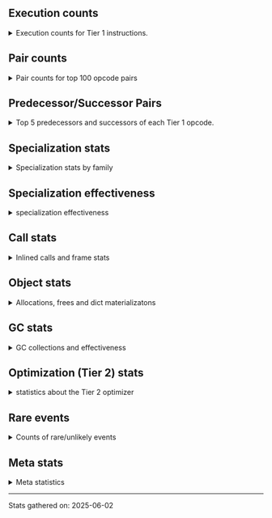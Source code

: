 ## Execution counts

<details>
<summary> Execution counts for Tier 1 instructions. </summary>


The "miss ratio" column shows the percentage of times the instruction
executed that it deoptimized. When this happens, the base unspecialized
instruction is not counted.

<table>
<thead>
<tr>
<th align="left">Name</th>
<th align="right">Base Count</th>
<th align="right">Head Count</th>
<th align="right">Change</th>
</tr>
</thead>
<tbody>
<tr>
<td align="left">JUMP_BACKWARD_NO_JIT</td>
<td align="right">23,258,072</td>
<td align="right">504</td>
<td align="right">-100.0%</td>
</tr>
<tr>
<td align="left">DICT_MERGE</td>
<td align="right">924,441</td>
<td align="right">113,194</td>
<td align="right">-87.8%</td>
</tr>
<tr>
<td align="left">CONTAINS_OP_DICT</td>
<td align="right">949,879</td>
<td align="right">125,417</td>
<td align="right">-86.8%</td>
</tr>
<tr>
<td align="left">CALL_METHOD_DESCRIPTOR_FAST</td>
<td align="right">1,014,048</td>
<td align="right">192,354</td>
<td align="right">-81.0%</td>
</tr>
<tr>
<td align="left">CALL_METHOD_DESCRIPTOR_O</td>
<td align="right">1,184,147</td>
<td align="right">381,304</td>
<td align="right">-67.8%</td>
</tr>
<tr>
<td align="left">BINARY_OP_MULTIPLY_FLOAT</td>
<td align="right">136,198</td>
<td align="right">59,156</td>
<td align="right">-56.6%</td>
</tr>
<tr>
<td align="left">BINARY_OP_SUBSCR_STR_INT</td>
<td align="right">136,198</td>
<td align="right">59,156</td>
<td align="right">-56.6%</td>
</tr>
<tr>
<td align="left">POP_JUMP_IF_NONE</td>
<td align="right">1,483,174</td>
<td align="right">650,072</td>
<td align="right">-56.2%</td>
</tr>
<tr>
<td align="left">UNPACK_SEQUENCE_TUPLE</td>
<td align="right">1,701,168</td>
<td align="right">890,361</td>
<td align="right">-47.7%</td>
</tr>
<tr>
<td align="left">BINARY_OP_ADD_INT</td>
<td align="right">1,704,896</td>
<td align="right">900,244</td>
<td align="right">-47.2%</td>
</tr>
<tr>
<td align="left">CALL_BUILTIN_O</td>
<td align="right">170,513</td>
<td align="right">93,471</td>
<td align="right">-45.2%</td>
</tr>
<tr>
<td align="left">BUILD_MAP</td>
<td align="right">1,919,830</td>
<td align="right">1,102,385</td>
<td align="right">-42.6%</td>
</tr>
<tr>
<td align="left">LIST_APPEND</td>
<td align="right">199,213</td>
<td align="right">117,622</td>
<td align="right">-41.0%</td>
</tr>
<tr>
<td align="left">LOAD_FAST</td>
<td align="right">12,302,287</td>
<td align="right">8,192,370</td>
<td align="right">-33.4%</td>
</tr>
<tr>
<td align="left">POP_JUMP_IF_NOT_NONE</td>
<td align="right">2,587,876</td>
<td align="right">1,734,512</td>
<td align="right">-33.0%</td>
</tr>
<tr>
<td align="left">LOAD_SMALL_INT</td>
<td align="right">2,831,954</td>
<td align="right">1,999,568</td>
<td align="right">-29.4%</td>
</tr>
<tr>
<td align="left">LOAD_ATTR_METHOD_NO_DICT</td>
<td align="right">5,690,525</td>
<td align="right">4,060,653</td>
<td align="right">-28.6%</td>
</tr>
<tr>
<td align="left">STORE_FAST_STORE_FAST</td>
<td align="right">5,960,233</td>
<td align="right">4,335,289</td>
<td align="right">-27.3%</td>
</tr>
<tr>
<td align="left">STORE_ATTR_INSTANCE_VALUE</td>
<td align="right">3,176,704</td>
<td align="right">2,341,062</td>
<td align="right">-26.3%</td>
</tr>
<tr>
<td align="left">LOAD_ATTR_INSTANCE_VALUE</td>
<td align="right">21,219,038</td>
<td align="right">16,298,279</td>
<td align="right">-23.2%</td>
</tr>
<tr>
<td align="left">NOP</td>
<td align="right">8,939,137</td>
<td align="right">7,254,593</td>
<td align="right">-18.8%</td>
</tr>
<tr>
<td align="left">PUSH_NULL</td>
<td align="right">11,316,681</td>
<td align="right">9,512,625</td>
<td align="right">-15.9%</td>
</tr>
<tr>
<td align="left">LOAD_FAST_BORROW</td>
<td align="right">50,984,957</td>
<td align="right">42,960,388</td>
<td align="right">-15.7%</td>
</tr>
<tr>
<td align="left">SWAP</td>
<td align="right">5,471,887</td>
<td align="right">4,634,656</td>
<td align="right">-15.3%</td>
</tr>
<tr>
<td align="left">CALL_NON_PY_GENERAL</td>
<td align="right">6,967,223</td>
<td align="right">6,014,080</td>
<td align="right">-13.7%</td>
</tr>
<tr>
<td align="left">BINARY_OP_SUBTRACT_FLOAT</td>
<td align="right">38,870</td>
<td align="right">33,897</td>
<td align="right">-12.8%</td>
</tr>
<tr>
<td align="left">POP_JUMP_IF_FALSE</td>
<td align="right">8,130,180</td>
<td align="right">7,210,398</td>
<td align="right">-11.3%</td>
</tr>
<tr>
<td align="left">STORE_FAST</td>
<td align="right">24,665,292</td>
<td align="right">22,099,524</td>
<td align="right">-10.4%</td>
</tr>
<tr>
<td align="left">LIST_EXTEND</td>
<td align="right">36,915</td>
<td align="right">33,585</td>
<td align="right">-9.0%</td>
</tr>
<tr>
<td align="left">BINARY_OP_EXTEND</td>
<td align="right">749,098</td>
<td align="right">681,569</td>
<td align="right">-9.0%</td>
</tr>
<tr>
<td align="left">COPY</td>
<td align="right">9,288,508</td>
<td align="right">8,452,591</td>
<td align="right">-9.0%</td>
</tr>
<tr>
<td align="left">TO_BOOL_INT</td>
<td align="right">573,206</td>
<td align="right">523,258</td>
<td align="right">-8.7%</td>
</tr>
<tr>
<td align="left">LOAD_SUPER_ATTR_METHOD</td>
<td align="right">218,424</td>
<td align="right">200,006</td>
<td align="right">-8.4%</td>
</tr>
<tr>
<td align="left">TO_BOOL_LIST</td>
<td align="right">118,558</td>
<td align="right">109,056</td>
<td align="right">-8.0%</td>
</tr>
<tr>
<td align="left">CALL_ISINSTANCE</td>
<td align="right">154,685</td>
<td align="right">142,465</td>
<td align="right">-7.9%</td>
</tr>
<tr>
<td align="left">JUMP_BACKWARD</td>
<td align="right">114</td>
<td align="right">105</td>
<td align="right">-7.9%</td>
</tr>
<tr>
<td align="left">UNARY_INVERT</td>
<td align="right">196,717</td>
<td align="right">182,047</td>
<td align="right">-7.5%</td>
</tr>
<tr>
<td align="left">COPY_FREE_VARS</td>
<td align="right">267,471</td>
<td align="right">249,053</td>
<td align="right">-6.9%</td>
</tr>
<tr>
<td align="left">BINARY_OP_SUBSCR_LIST_INT</td>
<td align="right">53,548</td>
<td align="right">50,218</td>
<td align="right">-6.2%</td>
</tr>
<tr>
<td align="left">LOAD_CONST</td>
<td align="right">14,918,311</td>
<td align="right">14,019,973</td>
<td align="right">-6.0%</td>
</tr>
<tr>
<td align="left">BUILD_LIST</td>
<td align="right">258,566</td>
<td align="right">243,280</td>
<td align="right">-5.9%</td>
</tr>
<tr>
<td align="left">LOAD_ATTR_NONDESCRIPTOR_WITH_VALUES</td>
<td align="right">247,771</td>
<td align="right">233,792</td>
<td align="right">-5.6%</td>
</tr>
<tr>
<td align="left">LOAD_DEREF</td>
<td align="right">342,728</td>
<td align="right">324,310</td>
<td align="right">-5.4%</td>
</tr>
<tr>
<td align="left">JUMP_FORWARD</td>
<td align="right">323,655</td>
<td align="right">306,952</td>
<td align="right">-5.2%</td>
</tr>
<tr>
<td align="left">FOR_ITER</td>
<td align="right">1,864,359</td>
<td align="right">1,776,269</td>
<td align="right">-4.7%</td>
</tr>
<tr>
<td align="left">POP_TOP</td>
<td align="right">20,958,054</td>
<td align="right">20,074,625</td>
<td align="right">-4.2%</td>
</tr>
<tr>
<td align="left">JUMP_BACKWARD_NO_INTERRUPT</td>
<td align="right">10,913</td>
<td align="right">11,373</td>
<td align="right">4.2%</td>
</tr>
<tr>
<td align="left">FOR_ITER_RANGE</td>
<td align="right">131,227</td>
<td align="right">126,233</td>
<td align="right">-3.8%</td>
</tr>
<tr>
<td align="left">COMPARE_OP</td>
<td align="right">121,847</td>
<td align="right">117,236</td>
<td align="right">-3.8%</td>
</tr>
<tr>
<td align="left">LOAD_ATTR_PROPERTY</td>
<td align="right">176,124</td>
<td align="right">169,478</td>
<td align="right">-3.8%</td>
</tr>
<tr>
<td align="left">LOAD_FAST_AND_CLEAR</td>
<td align="right">120,748</td>
<td align="right">116,633</td>
<td align="right">-3.4%</td>
</tr>
<tr>
<td align="left">IMPORT_FROM</td>
<td align="right">97,079</td>
<td align="right">93,775</td>
<td align="right">-3.4%</td>
</tr>
<tr>
<td align="left">IMPORT_NAME</td>
<td align="right">97,399</td>
<td align="right">94,095</td>
<td align="right">-3.4%</td>
</tr>
<tr>
<td align="left">BINARY_OP_ADD_FLOAT</td>
<td align="right">42,588</td>
<td align="right">41,613</td>
<td align="right">-2.3%</td>
</tr>
<tr>
<td align="left">TO_BOOL_ALWAYS_TRUE</td>
<td align="right">355</td>
<td align="right">363</td>
<td align="right">2.3%</td>
</tr>
<tr>
<td align="left">CALL_KW_PY</td>
<td align="right">77,829</td>
<td align="right">76,164</td>
<td align="right">-2.1%</td>
</tr>
<tr>
<td align="left">CALL_LIST_APPEND</td>
<td align="right">59,931</td>
<td align="right">58,706</td>
<td align="right">-2.0%</td>
</tr>
<tr>
<td align="left">LOAD_ATTR_METHOD_WITH_VALUES</td>
<td align="right">3,008,898</td>
<td align="right">2,947,683</td>
<td align="right">-2.0%</td>
</tr>
<tr>
<td align="left">LOAD_ATTR</td>
<td align="right">3,435,718</td>
<td align="right">3,367,155</td>
<td align="right">-2.0%</td>
</tr>
<tr>
<td align="left">UNARY_NOT</td>
<td align="right">67,566</td>
<td align="right">66,334</td>
<td align="right">-1.8%</td>
</tr>
<tr>
<td align="left">CALL_PY_EXACT_ARGS</td>
<td align="right">5,470,585</td>
<td align="right">5,379,042</td>
<td align="right">-1.7%</td>
</tr>
<tr>
<td align="left">LOAD_GLOBAL_MODULE</td>
<td align="right">7,476,997</td>
<td align="right">7,352,179</td>
<td align="right">-1.7%</td>
</tr>
<tr>
<td align="left">CHECK_EXC_MATCH</td>
<td align="right">27,630</td>
<td align="right">28,090</td>
<td align="right">1.7%</td>
</tr>
<tr>
<td align="left">CALL_BOUND_METHOD_GENERAL</td>
<td align="right">82,780</td>
<td align="right">81,554</td>
<td align="right">-1.5%</td>
</tr>
<tr>
<td align="left">RESUME</td>
<td align="right">485</td>
<td align="right">478</td>
<td align="right">-1.4%</td>
</tr>
<tr>
<td align="left">POP_ITER</td>
<td align="right">1,181,962</td>
<td align="right">1,165,011</td>
<td align="right">-1.4%</td>
</tr>
<tr>
<td align="left">GET_ITER</td>
<td align="right">1,198,974</td>
<td align="right">1,182,023</td>
<td align="right">-1.4%</td>
</tr>
<tr>
<td align="left">LOAD_FAST_BORROW_LOAD_FAST_BORROW</td>
<td align="right">6,333,351</td>
<td align="right">6,248,077</td>
<td align="right">-1.3%</td>
</tr>
<tr>
<td align="left">LOAD_GLOBAL_BUILTIN</td>
<td align="right">4,137,294</td>
<td align="right">4,082,545</td>
<td align="right">-1.3%</td>
</tr>
<tr>
<td align="left">POP_EXCEPT</td>
<td align="right">36,013</td>
<td align="right">36,473</td>
<td align="right">1.3%</td>
</tr>
<tr>
<td align="left">PUSH_EXC_INFO</td>
<td align="right">36,013</td>
<td align="right">36,473</td>
<td align="right">1.3%</td>
</tr>
<tr>
<td align="left">TO_BOOL_BOOL</td>
<td align="right">2,551,504</td>
<td align="right">2,521,082</td>
<td align="right">-1.2%</td>
</tr>
<tr>
<td align="left">LOAD_ATTR_METHOD_LAZY_DICT</td>
<td align="right">155,836</td>
<td align="right">157,596</td>
<td align="right">1.1%</td>
</tr>
<tr>
<td align="left">LOAD_ATTR_MODULE</td>
<td align="right">2,098,798</td>
<td align="right">2,075,132</td>
<td align="right">-1.1%</td>
</tr>
<tr>
<td align="left">STORE_SUBSCR_DICT</td>
<td align="right">1,074,231</td>
<td align="right">1,063,390</td>
<td align="right">-1.0%</td>
</tr>
<tr>
<td align="left">CALL_BUILTIN_CLASS</td>
<td align="right">1,033,101</td>
<td align="right">1,023,986</td>
<td align="right">-0.9%</td>
</tr>
<tr>
<td align="left">CALL_PY_GENERAL</td>
<td align="right">2,581,397</td>
<td align="right">2,559,088</td>
<td align="right">-0.9%</td>
</tr>
<tr>
<td align="left">POP_JUMP_IF_TRUE</td>
<td align="right">1,933,545</td>
<td align="right">1,917,265</td>
<td align="right">-0.8%</td>
</tr>
<tr>
<td align="left">STORE_FAST_LOAD_FAST</td>
<td align="right">9,375,337</td>
<td align="right">9,298,295</td>
<td align="right">-0.8%</td>
</tr>
<tr>
<td align="left">RETURN_VALUE</td>
<td align="right">19,664,913</td>
<td align="right">19,517,393</td>
<td align="right">-0.8%</td>
</tr>
<tr>
<td align="left">BINARY_OP_SUBTRACT_INT</td>
<td align="right">181,150</td>
<td align="right">182,490</td>
<td align="right">0.7%</td>
</tr>
<tr>
<td align="left">COMPARE_OP_INT</td>
<td align="right">2,467,361</td>
<td align="right">2,451,563</td>
<td align="right">-0.6%</td>
</tr>
<tr>
<td align="left">CALL_KW</td>
<td align="right">182</td>
<td align="right">181</td>
<td align="right">-0.5%</td>
</tr>
<tr>
<td align="left">RESUME_CHECK</td>
<td align="right">29,623,174</td>
<td align="right">29,472,881</td>
<td align="right">-0.5%</td>
</tr>
<tr>
<td align="left">LOAD_FAST_CHECK</td>
<td align="right">901,237</td>
<td align="right">896,703</td>
<td align="right">-0.5%</td>
</tr>
<tr>
<td align="left">CALL_BUILTIN_FAST</td>
<td align="right">652,112</td>
<td align="right">648,891</td>
<td align="right">-0.5%</td>
</tr>
<tr>
<td align="left">CALL</td>
<td align="right">4,541</td>
<td align="right">4,524</td>
<td align="right">-0.4%</td>
</tr>
<tr>
<td align="left">FOR_ITER_LIST</td>
<td align="right">9,704,391</td>
<td align="right">9,669,677</td>
<td align="right">-0.4%</td>
</tr>
<tr>
<td align="left">CALL_METHOD_DESCRIPTOR_NOARGS</td>
<td align="right">1,241,344</td>
<td align="right">1,237,838</td>
<td align="right">-0.3%</td>
</tr>
<tr>
<td align="left">LOAD_SPECIAL</td>
<td align="right">4,152,508</td>
<td align="right">4,140,998</td>
<td align="right">-0.3%</td>
</tr>
<tr>
<td align="left">BUILD_TUPLE</td>
<td align="right">4,522,251</td>
<td align="right">4,509,842</td>
<td align="right">-0.3%</td>
</tr>
<tr>
<td align="left">CALL_LEN</td>
<td align="right">298,370</td>
<td align="right">297,584</td>
<td align="right">-0.3%</td>
</tr>
<tr>
<td align="left">INTERPRETER_EXIT</td>
<td align="right">10,984,981</td>
<td align="right">10,958,092</td>
<td align="right">-0.2%</td>
</tr>
<tr>
<td align="left">TO_BOOL</td>
<td align="right">1,046,835</td>
<td align="right">1,045,380</td>
<td align="right">-0.1%</td>
</tr>
<tr>
<td align="left">LOAD_FAST_LOAD_FAST</td>
<td align="right">2,653,471</td>
<td align="right">2,649,796</td>
<td align="right">-0.1%</td>
</tr>
<tr>
<td align="left">UNPACK_SEQUENCE_TWO_TUPLE</td>
<td align="right">1,788,128</td>
<td align="right">1,785,678</td>
<td align="right">-0.1%</td>
</tr>
<tr>
<td align="left">COMPARE_OP_STR</td>
<td align="right">1,822,159</td>
<td align="right">1,820,494</td>
<td align="right">-0.1%</td>
</tr>
<tr>
<td align="left">CALL_BUILTIN_FAST_WITH_KEYWORDS</td>
<td align="right">1,832,737</td>
<td align="right">1,834,058</td>
<td align="right">0.1%</td>
</tr>
<tr>
<td align="left">BINARY_OP</td>
<td align="right">1,017,647</td>
<td align="right">1,018,119</td>
<td align="right">0.0%</td>
</tr>
<tr>
<td align="left">LOAD_GLOBAL</td>
<td align="right">3,201</td>
<td align="right">3,202</td>
<td align="right">0.0%</td>
</tr>
<tr>
<td align="left">STORE_SUBSCR</td>
<td align="right">42,281</td>
<td align="right">42,273</td>
<td align="right">-0.0%</td>
</tr>
<tr>
<td align="left">CALL_FUNCTION_EX</td>
<td align="right">3,614,846</td>
<td align="right">3,615,285</td>
<td align="right">0.0%</td>
</tr>
<tr>
<td align="left">IS_OP</td>
<td align="right">67,330</td>
<td align="right">67,337</td>
<td align="right">0.0%</td>
</tr>
<tr>
<td align="left">DELETE_ATTR</td>
<td align="right">125,736</td>
<td align="right">125,748</td>
<td align="right">0.0%</td>
</tr>
<tr>
<td align="left">DELETE_SUBSCR</td>
<td align="right">134,142</td>
<td align="right">134,150</td>
<td align="right">0.0%</td>
</tr>
<tr>
<td align="left">STORE_ATTR</td>
<td align="right">152,413</td>
<td align="right">152,405</td>
<td align="right">-0.0%</td>
</tr>
<tr>
<td align="left">TO_BOOL_NONE</td>
<td align="right">378,213</td>
<td align="right">378,228</td>
<td align="right">0.0%</td>
</tr>
<tr>
<td align="left">YIELD_VALUE</td>
<td align="right">10,060,280</td>
<td align="right">10,060,280</td>
<td align="right">0.0%</td>
</tr>
<tr>
<td align="left">FOR_ITER_GEN</td>
<td align="right">9,238,062</td>
<td align="right">9,238,062</td>
<td align="right">0.0%</td>
</tr>
<tr>
<td align="left">CALL_TUPLE_1</td>
<td align="right">846,831</td>
<td align="right">846,831</td>
<td align="right">0.0%</td>
</tr>
<tr>
<td align="left">MAKE_CELL</td>
<td align="right">209,141</td>
<td align="right">209,141</td>
<td align="right">0.0%</td>
</tr>
<tr>
<td align="left">STORE_DEREF</td>
<td align="right">209,111</td>
<td align="right">209,111</td>
<td align="right">0.0%</td>
</tr>
<tr>
<td align="left">BINARY_OP_SUBSCR_DICT</td>
<td align="right">167,920</td>
<td align="right">167,920</td>
<td align="right">0.0%</td>
</tr>
<tr>
<td align="left">CALL_KW_NON_PY</td>
<td align="right">152,236</td>
<td align="right">152,236</td>
<td align="right">0.0%</td>
</tr>
<tr>
<td align="left">CALL_METHOD_DESCRIPTOR_FAST_WITH_KEYWORDS</td>
<td align="right">143,145</td>
<td align="right">143,145</td>
<td align="right">0.0%</td>
</tr>
<tr>
<td align="left">CALL_ALLOC_AND_ENTER_INIT</td>
<td align="right">109,943</td>
<td align="right">109,943</td>
<td align="right">0.0%</td>
</tr>
<tr>
<td align="left">EXIT_INIT_CHECK</td>
<td align="right">109,939</td>
<td align="right">109,939</td>
<td align="right">0.0%</td>
</tr>
<tr>
<td align="left">BINARY_OP_SUBSCR_TUPLE_INT</td>
<td align="right">85,611</td>
<td align="right">85,611</td>
<td align="right">0.0%</td>
</tr>
<tr>
<td align="left">MAKE_FUNCTION</td>
<td align="right">84,507</td>
<td align="right">84,507</td>
<td align="right">0.0%</td>
</tr>
<tr>
<td align="left">LOAD_ATTR_CLASS</td>
<td align="right">75,892</td>
<td align="right">75,892</td>
<td align="right">0.0%</td>
</tr>
<tr>
<td align="left">FORMAT_SIMPLE</td>
<td align="right">75,849</td>
<td align="right">75,849</td>
<td align="right">0.0%</td>
</tr>
<tr>
<td align="left">LOAD_ATTR_SLOT</td>
<td align="right">60,372</td>
<td align="right">60,372</td>
<td align="right">0.0%</td>
</tr>
<tr>
<td align="left">BUILD_STRING</td>
<td align="right">58,817</td>
<td align="right">58,817</td>
<td align="right">0.0%</td>
</tr>
<tr>
<td align="left">SET_FUNCTION_ATTRIBUTE</td>
<td align="right">58,678</td>
<td align="right">58,678</td>
<td align="right">0.0%</td>
</tr>
<tr>
<td align="left">CALL_BOUND_METHOD_EXACT_ARGS</td>
<td align="right">55,863</td>
<td align="right">55,863</td>
<td align="right">0.0%</td>
</tr>
<tr>
<td align="left">TO_BOOL_STR</td>
<td align="right">42,708</td>
<td align="right">42,708</td>
<td align="right">0.0%</td>
</tr>
<tr>
<td align="left">BINARY_OP_INPLACE_ADD_UNICODE</td>
<td align="right">41,788</td>
<td align="right">41,788</td>
<td align="right">0.0%</td>
</tr>
<tr>
<td align="left">LOAD_SUPER_ATTR_ATTR</td>
<td align="right">40,440</td>
<td align="right">40,440</td>
<td align="right">0.0%</td>
</tr>
<tr>
<td align="left">FOR_ITER_TUPLE</td>
<td align="right">34,449</td>
<td align="right">34,449</td>
<td align="right">0.0%</td>
</tr>
<tr>
<td align="left">CONVERT_VALUE</td>
<td align="right">34,044</td>
<td align="right">34,044</td>
<td align="right">0.0%</td>
</tr>
<tr>
<td align="left">BINARY_SLICE</td>
<td align="right">26,619</td>
<td align="right">26,619</td>
<td align="right">0.0%</td>
</tr>
<tr>
<td align="left">RETURN_GENERATOR</td>
<td align="right">25,317</td>
<td align="right">25,317</td>
<td align="right">0.0%</td>
</tr>
<tr>
<td align="left">RERAISE</td>
<td align="right">25,152</td>
<td align="right">25,152</td>
<td align="right">0.0%</td>
</tr>
<tr>
<td align="left">STORE_ATTR_SLOT</td>
<td align="right">18,700</td>
<td align="right">18,700</td>
<td align="right">0.0%</td>
</tr>
<tr>
<td align="left">CALL_STR_1</td>
<td align="right">16,808</td>
<td align="right">16,808</td>
<td align="right">0.0%</td>
</tr>
<tr>
<td align="left">END_FOR</td>
<td align="right">16,766</td>
<td align="right">16,766</td>
<td align="right">0.0%</td>
</tr>
<tr>
<td align="left">RAISE_VARARGS</td>
<td align="right">8,387</td>
<td align="right">8,387</td>
<td align="right">0.0%</td>
</tr>
<tr>
<td align="left">WITH_EXCEPT_START</td>
<td align="right">8,383</td>
<td align="right">8,383</td>
<td align="right">0.0%</td>
</tr>
<tr>
<td align="left">STORE_NAME</td>
<td align="right">784</td>
<td align="right">784</td>
<td align="right">0.0%</td>
</tr>
<tr>
<td align="left">BINARY_OP_ADD_UNICODE</td>
<td align="right">491</td>
<td align="right">491</td>
<td align="right">0.0%</td>
</tr>
<tr>
<td align="left">CONTAINS_OP_SET</td>
<td align="right">391</td>
<td align="right">391</td>
<td align="right">0.0%</td>
</tr>
<tr>
<td align="left">CONTAINS_OP</td>
<td align="right">315</td>
<td align="right">315</td>
<td align="right">0.0%</td>
</tr>
<tr>
<td align="left">LOAD_NAME</td>
<td align="right">207</td>
<td align="right">207</td>
<td align="right">0.0%</td>
</tr>
<tr>
<td align="left">CALL_TYPE_1</td>
<td align="right">153</td>
<td align="right">153</td>
<td align="right">0.0%</td>
</tr>
<tr>
<td align="left">UNPACK_SEQUENCE</td>
<td align="right">149</td>
<td align="right">149</td>
<td align="right">0.0%</td>
</tr>
<tr>
<td align="left">EXTENDED_ARG</td>
<td align="right">129</td>
<td align="right">129</td>
<td align="right">0.0%</td>
</tr>
<tr>
<td align="left">DELETE_FAST</td>
<td align="right">128</td>
<td align="right">128</td>
<td align="right">0.0%</td>
</tr>
<tr>
<td align="left">LOAD_SUPER_ATTR</td>
<td align="right">68</td>
<td align="right">68</td>
<td align="right">0.0%</td>
</tr>
<tr>
<td align="left">LOAD_BUILD_CLASS</td>
<td align="right">42</td>
<td align="right">42</td>
<td align="right">0.0%</td>
</tr>
<tr>
<td align="left">LOAD_LOCALS</td>
<td align="right">38</td>
<td align="right">38</td>
<td align="right">0.0%</td>
</tr>
<tr>
<td align="left">COMPARE_OP_FLOAT</td>
<td align="right">27</td>
<td align="right">27</td>
<td align="right">0.0%</td>
</tr>
<tr>
<td align="left">CALL_INTRINSIC_1</td>
<td align="right">15</td>
<td align="right">15</td>
<td align="right">0.0%</td>
</tr>
<tr>
<td align="left">LOAD_ATTR_CLASS_WITH_METACLASS_CHECK</td>
<td align="right">12</td>
<td align="right">12</td>
<td align="right">0.0%</td>
</tr>
<tr>
<td align="left">STORE_GLOBAL</td>
<td align="right">4</td>
<td align="right">4</td>
<td align="right">0.0%</td>
</tr>
<tr>
<td align="left">BINARY_OP_SUBSCR_GETITEM</td>
<td align="right">3</td>
<td align="right">3</td>
<td align="right">0.0%</td>
</tr>
<tr>
<td align="left">BUILD_SET</td>
<td align="right">1</td>
<td align="right">1</td>
<td align="right">0.0%</td>
</tr>
<tr>
<td align="left">MAP_ADD</td>
<td align="right">1</td>
<td align="right">1</td>
<td align="right">0.0%</td>
</tr>
<tr>
<td align="left">BINARY_OP_SUBSCR_LIST_SLICE</td>
<td align="right">1</td>
<td align="right">1</td>
<td align="right">0.0%</td>
</tr>
<tr>
<td align="left">JUMP_BACKWARD_JIT</td>
<td align="right"></td>
<td align="right">21,506,832</td>
<td align="right"></td>
</tr>
<tr>
<td align="left">ENTER_EXECUTOR</td>
<td align="right"></td>
<td align="right">849,200</td>
<td align="right"></td>
</tr>
<tr>
<td align="left">NOT_TAKEN</td>
<td align="right"></td>
<td align="right">16,559</td>
<td align="right"></td>
</tr>
</tbody>
</table>


</details>

## Pair counts

<details>
<summary> Pair counts for top 100 opcode pairs </summary>


Pairs of specialized operations that deoptimize and are then followed by
the corresponding unspecialized instruction are not counted as pairs.

Not included in comparative output.


</details>

## Predecessor/Successor Pairs

<details>
<summary> Top 5 predecessors and successors of each Tier 1 opcode. </summary>


This does not include the unspecialized instructions that occur after a
specialized instruction deoptimizes.

Not included in comparative output.


</details>

## Specialization stats

<details>
<summary> Specialization stats by family </summary>

### BINARY_OP

<details>
<summary> specialization stats for BINARY_OP family </summary>

<table>
<thead>
<tr>
<th align="left">Kind</th>
<th align="right">Base Count</th>
<th align="right">Base Ratio</th>
<th align="right">Head Count</th>
<th align="right">Head Ratio</th>
<th align="right">Change</th>
</tr>
</thead>
<tbody>
<tr>
<td align="left">
hit
<details>
<summary>ⓘ</summary>

Specialized instructions that complete.
</details>
</td>
<td align="right">3,378,178</td>
<td align="right">76.6%</td>
<td align="right">2,342,789</td>
<td align="right">69.5%</td>
<td align="right">-30.6%</td>
</tr>
<tr>
<td align="left">
miss
<details>
<summary>ⓘ</summary>

Specialized instructions that deopt.
</details>
</td>
<td align="right">13,730</td>
<td align="right">0.3%</td>
<td align="right">11,586</td>
<td align="right">0.3%</td>
<td align="right">-15.6%</td>
</tr>
<tr>
<td align="left">
deferred
<details>
<summary>ⓘ</summary>

Lists the number of "deferred" (i.e. not specialized) instructions executed.
</details>
</td>
<td align="right">1,016,491</td>
<td align="right">23.1%</td>
<td align="right">1,016,959</td>
<td align="right">30.2%</td>
<td align="right">0.0%</td>
</tr>
</tbody>
</table>

<table>
<thead>
<tr>
<th align="left">Success</th>
<th align="right">Base Count</th>
<th align="right">Base Ratio</th>
<th align="right">Head Count</th>
<th align="right">Head Ratio</th>
<th align="right">Change</th>
</tr>
</thead>
<tbody>
<tr>
<td align="left">Success</td>
<td align="right">525</td>
<td align="right">37.1%</td>
<td align="right">483</td>
<td align="right">35.0%</td>
<td align="right">-8.0%</td>
</tr>
<tr>
<td align="left">Failure</td>
<td align="right">889</td>
<td align="right">62.9%</td>
<td align="right">898</td>
<td align="right">65.0%</td>
<td align="right">1.0%</td>
</tr>
</tbody>
</table>

<table>
<thead>
<tr>
<th align="left">Failure kind</th>
<th align="right">Base Count</th>
<th align="right">Base Ratio</th>
<th align="right">Head Count</th>
<th align="right">Head Ratio</th>
<th align="right">Change</th>
</tr>
</thead>
<tbody>
<tr>
<td align="left">subscr deque</td>
<td align="right">78</td>
<td align="right">8.8%</td>
<td align="right">82</td>
<td align="right">9.1%</td>
<td align="right">5.1%</td>
</tr>
<tr>
<td align="left">remainder</td>
<td align="right">295</td>
<td align="right">33.2%</td>
<td align="right">300</td>
<td align="right">33.4%</td>
<td align="right">1.7%</td>
</tr>
<tr>
<td align="left">subscr</td>
<td align="right">252</td>
<td align="right">28.3%</td>
<td align="right">252</td>
<td align="right">28.1%</td>
<td align="right">0.0%</td>
</tr>
<tr>
<td align="left">add different types</td>
<td align="right">189</td>
<td align="right">21.3%</td>
<td align="right">189</td>
<td align="right">21.0%</td>
<td align="right">0.0%</td>
</tr>
<tr>
<td align="left">add other</td>
<td align="right">66</td>
<td align="right">7.4%</td>
<td align="right">66</td>
<td align="right">7.3%</td>
<td align="right">0.0%</td>
</tr>
<tr>
<td align="left">and int</td>
<td align="right">4</td>
<td align="right">0.4%</td>
<td align="right">4</td>
<td align="right">0.4%</td>
<td align="right">0.0%</td>
</tr>
<tr>
<td align="left">subscr bytes</td>
<td align="right">4</td>
<td align="right">0.4%</td>
<td align="right">4</td>
<td align="right">0.4%</td>
<td align="right">0.0%</td>
</tr>
<tr>
<td align="left">subscr other slice</td>
<td align="right">1</td>
<td align="right">0.1%</td>
<td align="right">1</td>
<td align="right">0.1%</td>
<td align="right">0.0%</td>
</tr>
</tbody>
</table>


</details>

### BINARY_SLICE

<details>
<summary> specialization stats for BINARY_SLICE family </summary>

<table>
<thead>
<tr>
<th align="left">Kind</th>
<th align="right">Base Count</th>
<th align="right">Base Ratio</th>
<th align="right">Head Count</th>
<th align="right">Head Ratio</th>
<th align="right">Change</th>
</tr>
</thead>
<tbody>
<tr>
<td align="left">
deferred
<details>
<summary>ⓘ</summary>

Lists the number of "deferred" (i.e. not specialized) instructions executed.
</details>
</td>
<td align="right">26,619</td>
<td align="right">100.0%</td>
<td align="right">26,619</td>
<td align="right">100.0%</td>
<td align="right">0.0%</td>
</tr>
</tbody>
</table>


</details>

### CALL

<details>
<summary> specialization stats for CALL family </summary>

<table>
<thead>
<tr>
<th align="left">Kind</th>
<th align="right">Base Count</th>
<th align="right">Base Ratio</th>
<th align="right">Head Count</th>
<th align="right">Head Ratio</th>
<th align="right">Change</th>
</tr>
</thead>
<tbody>
<tr>
<td align="left">
hit
<details>
<summary>ⓘ</summary>

Specialized instructions that complete.
</details>
</td>
<td align="right">14,339,356</td>
<td align="right">100.0%</td>
<td align="right">12,517,482</td>
<td align="right">100.0%</td>
<td align="right">-12.7%</td>
</tr>
<tr>
<td align="left">
deferred
<details>
<summary>ⓘ</summary>

Lists the number of "deferred" (i.e. not specialized) instructions executed.
</details>
</td>
<td align="right">2,029</td>
<td align="right">0.0%</td>
<td align="right">2,001</td>
<td align="right">0.0%</td>
<td align="right">-1.4%</td>
</tr>
<tr>
<td align="left">
miss
<details>
<summary>ⓘ</summary>

Specialized instructions that deopt.
</details>
</td>
<td align="right">823</td>
<td align="right">0.0%</td>
<td align="right">823</td>
<td align="right">0.0%</td>
<td align="right">0.0%</td>
</tr>
</tbody>
</table>

<table>
<thead>
<tr>
<th align="left">Success</th>
<th align="right">Base Count</th>
<th align="right">Base Ratio</th>
<th align="right">Head Count</th>
<th align="right">Head Ratio</th>
<th align="right">Change</th>
</tr>
</thead>
<tbody>
<tr>
<td align="left">Success</td>
<td align="right">3,335</td>
<td align="right">100.0%</td>
<td align="right">3,346</td>
<td align="right">100.0%</td>
<td align="right">0.3%</td>
</tr>
<tr>
<td align="left">Failure</td>
<td align="right">0</td>
<td align="right">0.0%</td>
<td align="right">0</td>
<td align="right">0.0%</td>
<td align="right"></td>
</tr>
</tbody>
</table>


</details>

### CALL_KW

<details>
<summary> specialization stats for CALL_KW family </summary>

<table>
<thead>
<tr>
<th align="left">Kind</th>
<th align="right">Base Count</th>
<th align="right">Base Ratio</th>
<th align="right">Head Count</th>
<th align="right">Head Ratio</th>
<th align="right">Change</th>
</tr>
</thead>
<tbody>
<tr>
<td align="left">
deferred
<details>
<summary>ⓘ</summary>

Lists the number of "deferred" (i.e. not specialized) instructions executed.
</details>
</td>
<td align="right">42</td>
<td align="right">23.1%</td>
<td align="right">42</td>
<td align="right">23.2%</td>
<td align="right">0.0%</td>
</tr>
</tbody>
</table>

<table>
<thead>
<tr>
<th align="left">Success</th>
<th align="right">Base Count</th>
<th align="right">Base Ratio</th>
<th align="right">Head Count</th>
<th align="right">Head Ratio</th>
<th align="right">Change</th>
</tr>
</thead>
<tbody>
<tr>
<td align="left">Success</td>
<td align="right">140</td>
<td align="right">100.0%</td>
<td align="right">139</td>
<td align="right">100.0%</td>
<td align="right">-0.7%</td>
</tr>
<tr>
<td align="left">Failure</td>
<td align="right">0</td>
<td align="right">0.0%</td>
<td align="right">0</td>
<td align="right">0.0%</td>
<td align="right"></td>
</tr>
</tbody>
</table>


</details>

### COMPARE_OP

<details>
<summary> specialization stats for COMPARE_OP family </summary>

<table>
<thead>
<tr>
<th align="left">Kind</th>
<th align="right">Base Count</th>
<th align="right">Base Ratio</th>
<th align="right">Head Count</th>
<th align="right">Head Ratio</th>
<th align="right">Change</th>
</tr>
</thead>
<tbody>
<tr>
<td align="left">
miss
<details>
<summary>ⓘ</summary>

Specialized instructions that deopt.
</details>
</td>
<td align="right">18,636</td>
<td align="right">0.4%</td>
<td align="right">16,975</td>
<td align="right">0.4%</td>
<td align="right">-8.9%</td>
</tr>
<tr>
<td align="left">
deferred
<details>
<summary>ⓘ</summary>

Lists the number of "deferred" (i.e. not specialized) instructions executed.
</details>
</td>
<td align="right">120,853</td>
<td align="right">2.7%</td>
<td align="right">116,287</td>
<td align="right">2.6%</td>
<td align="right">-3.8%</td>
</tr>
<tr>
<td align="left">
hit
<details>
<summary>ⓘ</summary>

Specialized instructions that complete.
</details>
</td>
<td align="right">4,270,911</td>
<td align="right">96.8%</td>
<td align="right">4,255,109</td>
<td align="right">96.9%</td>
<td align="right">-0.4%</td>
</tr>
</tbody>
</table>

<table>
<thead>
<tr>
<th align="left">Success</th>
<th align="right">Base Count</th>
<th align="right">Base Ratio</th>
<th align="right">Head Count</th>
<th align="right">Head Ratio</th>
<th align="right">Change</th>
</tr>
</thead>
<tbody>
<tr>
<td align="left">Failure</td>
<td align="right">727</td>
<td align="right">54.3%</td>
<td align="right">678</td>
<td align="right">53.7%</td>
<td align="right">-6.7%</td>
</tr>
<tr>
<td align="left">Success</td>
<td align="right">613</td>
<td align="right">45.7%</td>
<td align="right">585</td>
<td align="right">46.3%</td>
<td align="right">-4.6%</td>
</tr>
</tbody>
</table>

<table>
<thead>
<tr>
<th align="left">Failure kind</th>
<th align="right">Base Count</th>
<th align="right">Base Ratio</th>
<th align="right">Head Count</th>
<th align="right">Head Ratio</th>
<th align="right">Change</th>
</tr>
</thead>
<tbody>
<tr>
<td align="left">float long</td>
<td align="right">347</td>
<td align="right">47.7%</td>
<td align="right">293</td>
<td align="right">43.2%</td>
<td align="right">-15.6%</td>
</tr>
<tr>
<td align="left">different types</td>
<td align="right">238</td>
<td align="right">32.7%</td>
<td align="right">243</td>
<td align="right">35.8%</td>
<td align="right">2.1%</td>
</tr>
<tr>
<td align="left">big int</td>
<td align="right">97</td>
<td align="right">13.3%</td>
<td align="right">97</td>
<td align="right">14.3%</td>
<td align="right">0.0%</td>
</tr>
<tr>
<td align="left">bytes</td>
<td align="right">45</td>
<td align="right">6.2%</td>
<td align="right">45</td>
<td align="right">6.6%</td>
<td align="right">0.0%</td>
</tr>
</tbody>
</table>


</details>

### CONTAINS_OP

<details>
<summary> specialization stats for CONTAINS_OP family </summary>

<table>
<thead>
<tr>
<th align="left">Kind</th>
<th align="right">Base Count</th>
<th align="right">Base Ratio</th>
<th align="right">Head Count</th>
<th align="right">Head Ratio</th>
<th align="right">Change</th>
</tr>
</thead>
<tbody>
<tr>
<td align="left">
hit
<details>
<summary>ⓘ</summary>

Specialized instructions that complete.
</details>
</td>
<td align="right">950,270</td>
<td align="right">100.0%</td>
<td align="right">125,808</td>
<td align="right">99.8%</td>
<td align="right">-86.8%</td>
</tr>
<tr>
<td align="left">
deferred
<details>
<summary>ⓘ</summary>

Lists the number of "deferred" (i.e. not specialized) instructions executed.
</details>
</td>
<td align="right">264</td>
<td align="right">0.0%</td>
<td align="right">264</td>
<td align="right">0.2%</td>
<td align="right">0.0%</td>
</tr>
</tbody>
</table>

<table>
<thead>
<tr>
<th align="left">Success</th>
<th align="right">Base Count</th>
<th align="right">Base Ratio</th>
<th align="right">Head Count</th>
<th align="right">Head Ratio</th>
<th align="right">Change</th>
</tr>
</thead>
<tbody>
<tr>
<td align="left">Success</td>
<td align="right">8</td>
<td align="right">15.7%</td>
<td align="right">8</td>
<td align="right">15.7%</td>
<td align="right">0.0%</td>
</tr>
<tr>
<td align="left">Failure</td>
<td align="right">43</td>
<td align="right">84.3%</td>
<td align="right">43</td>
<td align="right">84.3%</td>
<td align="right">0.0%</td>
</tr>
</tbody>
</table>

<table>
<thead>
<tr>
<th align="left">Failure kind</th>
<th align="right">Base Count</th>
<th align="right">Base Ratio</th>
<th align="right">Head Count</th>
<th align="right">Head Ratio</th>
<th align="right">Change</th>
</tr>
</thead>
<tbody>
<tr>
<td align="left">tuple</td>
<td align="right">43</td>
<td align="right">100.0%</td>
<td align="right">43</td>
<td align="right">100.0%</td>
<td align="right">0.0%</td>
</tr>
</tbody>
</table>


</details>

### FOR_ITER

<details>
<summary> specialization stats for FOR_ITER family </summary>

<table>
<thead>
<tr>
<th align="left">Kind</th>
<th align="right">Base Count</th>
<th align="right">Base Ratio</th>
<th align="right">Head Count</th>
<th align="right">Head Ratio</th>
<th align="right">Change</th>
</tr>
</thead>
<tbody>
<tr>
<td align="left">
deferred
<details>
<summary>ⓘ</summary>

Lists the number of "deferred" (i.e. not specialized) instructions executed.
</details>
</td>
<td align="right">1,863,638</td>
<td align="right">8.9%</td>
<td align="right">1,775,569</td>
<td align="right">8.5%</td>
<td align="right">-4.7%</td>
</tr>
<tr>
<td align="left">
hit
<details>
<summary>ⓘ</summary>

Specialized instructions that complete.
</details>
</td>
<td align="right">19,108,129</td>
<td align="right">91.1%</td>
<td align="right">19,068,421</td>
<td align="right">91.5%</td>
<td align="right">-0.2%</td>
</tr>
</tbody>
</table>

<table>
<thead>
<tr>
<th align="left">Success</th>
<th align="right">Base Count</th>
<th align="right">Base Ratio</th>
<th align="right">Head Count</th>
<th align="right">Head Ratio</th>
<th align="right">Change</th>
</tr>
</thead>
<tbody>
<tr>
<td align="left">Failure</td>
<td align="right">666</td>
<td align="right">92.4%</td>
<td align="right">645</td>
<td align="right">92.1%</td>
<td align="right">-3.2%</td>
</tr>
<tr>
<td align="left">Success</td>
<td align="right">55</td>
<td align="right">7.6%</td>
<td align="right">55</td>
<td align="right">7.9%</td>
<td align="right">0.0%</td>
</tr>
</tbody>
</table>

<table>
<thead>
<tr>
<th align="left">Failure kind</th>
<th align="right">Base Count</th>
<th align="right">Base Ratio</th>
<th align="right">Head Count</th>
<th align="right">Head Ratio</th>
<th align="right">Change</th>
</tr>
</thead>
<tbody>
<tr>
<td align="left">itertools</td>
<td align="right">78</td>
<td align="right">11.7%</td>
<td align="right">57</td>
<td align="right">8.8%</td>
<td align="right">-26.9%</td>
</tr>
<tr>
<td align="left">other</td>
<td align="right">252</td>
<td align="right">37.8%</td>
<td align="right">252</td>
<td align="right">39.1%</td>
<td align="right">0.0%</td>
</tr>
<tr>
<td align="left">enumerate</td>
<td align="right">252</td>
<td align="right">37.8%</td>
<td align="right">252</td>
<td align="right">39.1%</td>
<td align="right">0.0%</td>
</tr>
<tr>
<td align="left">callable</td>
<td align="right">71</td>
<td align="right">10.7%</td>
<td align="right">71</td>
<td align="right">11.0%</td>
<td align="right">0.0%</td>
</tr>
<tr>
<td align="left">dict items</td>
<td align="right">7</td>
<td align="right">1.1%</td>
<td align="right">7</td>
<td align="right">1.1%</td>
<td align="right">0.0%</td>
</tr>
<tr>
<td align="left">dict values</td>
<td align="right">3</td>
<td align="right">0.5%</td>
<td align="right">3</td>
<td align="right">0.5%</td>
<td align="right">0.0%</td>
</tr>
<tr>
<td align="left">set</td>
<td align="right">2</td>
<td align="right">0.3%</td>
<td align="right">2</td>
<td align="right">0.3%</td>
<td align="right">0.0%</td>
</tr>
<tr>
<td align="left">reversed list</td>
<td align="right">1</td>
<td align="right">0.2%</td>
<td align="right">1</td>
<td align="right">0.2%</td>
<td align="right">0.0%</td>
</tr>
</tbody>
</table>


</details>

### GET_ITER

<details>
<summary> specialization stats for GET_ITER family </summary>

<table>
<thead>
<tr>
<th align="left">Failure kind</th>
<th align="right">Base Count</th>
<th align="right">Base Ratio</th>
<th align="right">Head Count</th>
<th align="right">Head Ratio</th>
<th align="right">Change</th>
</tr>
</thead>
<tbody>
<tr>
<td align="left">self</td>
<td align="right">43,790</td>
<td align="right">43,790 / 0 !!</td>
<td align="right">42,125</td>
<td align="right">42,125 / 0 !!</td>
<td align="right">-3.8%</td>
</tr>
<tr>
<td align="left">list</td>
<td align="right">1,070,681</td>
<td align="right">1,070,681 / 0 !!</td>
<td align="right">1,055,395</td>
<td align="right">1,055,395 / 0 !!</td>
<td align="right">-1.4%</td>
</tr>
<tr>
<td align="left">other</td>
<td align="right">42,250</td>
<td align="right">42,250 / 0 !!</td>
<td align="right">42,250</td>
<td align="right">42,250 / 0 !!</td>
<td align="right">0.0%</td>
</tr>
<tr>
<td align="left">tuple</td>
<td align="right">17,069</td>
<td align="right">17,069 / 0 !!</td>
<td align="right">17,069</td>
<td align="right">17,069 / 0 !!</td>
<td align="right">0.0%</td>
</tr>
<tr>
<td align="left">generator</td>
<td align="right">16,766</td>
<td align="right">16,766 / 0 !!</td>
<td align="right">16,766</td>
<td align="right">16,766 / 0 !!</td>
<td align="right">0.0%</td>
</tr>
<tr>
<td align="left">enumerate</td>
<td align="right">8,383</td>
<td align="right">8,383 / 0 !!</td>
<td align="right">8,383</td>
<td align="right">8,383 / 0 !!</td>
<td align="right">0.0%</td>
</tr>
<tr>
<td align="left">string</td>
<td align="right">31</td>
<td align="right">31 / 0 !!</td>
<td align="right">31</td>
<td align="right">31 / 0 !!</td>
<td align="right">0.0%</td>
</tr>
<tr>
<td align="left">set</td>
<td align="right">4</td>
<td align="right">4 / 0 !!</td>
<td align="right">4</td>
<td align="right">4 / 0 !!</td>
<td align="right">0.0%</td>
</tr>
</tbody>
</table>


</details>

### LOAD_ATTR

<details>
<summary> specialization stats for LOAD_ATTR family </summary>

<table>
<thead>
<tr>
<th align="left">Kind</th>
<th align="right">Base Count</th>
<th align="right">Base Ratio</th>
<th align="right">Head Count</th>
<th align="right">Head Ratio</th>
<th align="right">Change</th>
</tr>
</thead>
<tbody>
<tr>
<td align="left">
hit
<details>
<summary>ⓘ</summary>

Specialized instructions that complete.
</details>
</td>
<td align="right">31,935,364</td>
<td align="right">88.3%</td>
<td align="right">25,280,281</td>
<td align="right">85.9%</td>
<td align="right">-20.8%</td>
</tr>
<tr>
<td align="left">
deferred
<details>
<summary>ⓘ</summary>

Lists the number of "deferred" (i.e. not specialized) instructions executed.
</details>
</td>
<td align="right">3,425,309</td>
<td align="right">9.5%</td>
<td align="right">3,356,797</td>
<td align="right">11.4%</td>
<td align="right">-2.0%</td>
</tr>
<tr>
<td align="left">
miss
<details>
<summary>ⓘ</summary>

Specialized instructions that deopt.
</details>
</td>
<td align="right">797,902</td>
<td align="right">2.2%</td>
<td align="right">798,608</td>
<td align="right">2.7%</td>
<td align="right">0.1%</td>
</tr>
<tr>
<td align="left">
deopt
<details>
<summary>ⓘ</summary>

Specialized instructions that deopt.
</details>
</td>
<td align="right">6</td>
<td align="right">0.0%</td>
<td align="right">6</td>
<td align="right">0.0%</td>
<td align="right">0.0%</td>
</tr>
</tbody>
</table>

<table>
<thead>
<tr>
<th align="left">Success</th>
<th align="right">Base Count</th>
<th align="right">Base Ratio</th>
<th align="right">Head Count</th>
<th align="right">Head Ratio</th>
<th align="right">Change</th>
</tr>
</thead>
<tbody>
<tr>
<td align="left">Failure</td>
<td align="right">5,887</td>
<td align="right">23.0%</td>
<td align="right">5,833</td>
<td align="right">22.8%</td>
<td align="right">-0.9%</td>
</tr>
<tr>
<td align="left">Success</td>
<td align="right">19,761</td>
<td align="right">77.0%</td>
<td align="right">19,783</td>
<td align="right">77.2%</td>
<td align="right">0.1%</td>
</tr>
</tbody>
</table>

<table>
<thead>
<tr>
<th align="left">Failure kind</th>
<th align="right">Base Count</th>
<th align="right">Base Ratio</th>
<th align="right">Head Count</th>
<th align="right">Head Ratio</th>
<th align="right">Change</th>
</tr>
</thead>
<tbody>
<tr>
<td align="left">overriding descriptor</td>
<td align="right">903</td>
<td align="right">15.3%</td>
<td align="right">866</td>
<td align="right">14.8%</td>
<td align="right">-4.1%</td>
</tr>
<tr>
<td align="left">non overriding descriptor</td>
<td align="right">744</td>
<td align="right">12.6%</td>
<td align="right">720</td>
<td align="right">12.3%</td>
<td align="right">-3.2%</td>
</tr>
<tr>
<td align="left">overridden</td>
<td align="right">668</td>
<td align="right">11.3%</td>
<td align="right">667</td>
<td align="right">11.4%</td>
<td align="right">-0.1%</td>
</tr>
<tr>
<td align="left">method</td>
<td align="right">1,794</td>
<td align="right">30.5%</td>
<td align="right">1,792</td>
<td align="right">30.7%</td>
<td align="right">-0.1%</td>
</tr>
<tr>
<td align="left">non object slot</td>
<td align="right">464</td>
<td align="right">7.9%</td>
<td align="right">464</td>
<td align="right">8.0%</td>
<td align="right">0.0%</td>
</tr>
<tr>
<td align="left">mutable class</td>
<td align="right">72</td>
<td align="right">1.2%</td>
<td align="right">72</td>
<td align="right">1.2%</td>
<td align="right">0.0%</td>
</tr>
<tr>
<td align="left">class method obj</td>
<td align="right">69</td>
<td align="right">1.2%</td>
<td align="right">69</td>
<td align="right">1.2%</td>
<td align="right">0.0%</td>
</tr>
<tr>
<td align="left">not managed dict</td>
<td align="right">45</td>
<td align="right">0.8%</td>
<td align="right">45</td>
<td align="right">0.8%</td>
<td align="right">0.0%</td>
</tr>
<tr>
<td align="left">metaclass attribute</td>
<td align="right">23</td>
<td align="right">0.4%</td>
<td align="right">23</td>
<td align="right">0.4%</td>
<td align="right">0.0%</td>
</tr>
<tr>
<td align="left">module attr not found</td>
<td align="right">2</td>
<td align="right">0.0%</td>
<td align="right">2</td>
<td align="right">0.0%</td>
<td align="right">0.0%</td>
</tr>
</tbody>
</table>


</details>

### LOAD_GLOBAL

<details>
<summary> specialization stats for LOAD_GLOBAL family </summary>

<table>
<thead>
<tr>
<th align="left">Kind</th>
<th align="right">Base Count</th>
<th align="right">Base Ratio</th>
<th align="right">Head Count</th>
<th align="right">Head Ratio</th>
<th align="right">Change</th>
</tr>
</thead>
<tbody>
<tr>
<td align="left">
hit
<details>
<summary>ⓘ</summary>

Specialized instructions that complete.
</details>
</td>
<td align="right">11,614,063</td>
<td align="right">100.0%</td>
<td align="right">11,434,496</td>
<td align="right">100.0%</td>
<td align="right">-1.5%</td>
</tr>
<tr>
<td align="left">
deferred
<details>
<summary>ⓘ</summary>

Lists the number of "deferred" (i.e. not specialized) instructions executed.
</details>
</td>
<td align="right">828</td>
<td align="right">0.0%</td>
<td align="right">817</td>
<td align="right">0.0%</td>
<td align="right">-1.3%</td>
</tr>
<tr>
<td align="left">
deopt
<details>
<summary>ⓘ</summary>

Specialized instructions that deopt.
</details>
</td>
<td align="right">5</td>
<td align="right">0.0%</td>
<td align="right">5</td>
<td align="right">0.0%</td>
<td align="right">0.0%</td>
</tr>
<tr>
<td align="left">
miss
<details>
<summary>ⓘ</summary>

Specialized instructions that deopt.
</details>
</td>
<td align="right">228</td>
<td align="right">0.0%</td>
<td align="right">228</td>
<td align="right">0.0%</td>
<td align="right">0.0%</td>
</tr>
</tbody>
</table>

<table>
<thead>
<tr>
<th align="left">Success</th>
<th align="right">Base Count</th>
<th align="right">Base Ratio</th>
<th align="right">Head Count</th>
<th align="right">Head Ratio</th>
<th align="right">Change</th>
</tr>
</thead>
<tbody>
<tr>
<td align="left">Success</td>
<td align="right">2,379</td>
<td align="right">100.0%</td>
<td align="right">2,391</td>
<td align="right">100.0%</td>
<td align="right">0.5%</td>
</tr>
<tr>
<td align="left">Failure</td>
<td align="right">0</td>
<td align="right">0.0%</td>
<td align="right">0</td>
<td align="right">0.0%</td>
<td align="right"></td>
</tr>
</tbody>
</table>


</details>

### LOAD_SUPER_ATTR

<details>
<summary> specialization stats for LOAD_SUPER_ATTR family </summary>

<table>
<thead>
<tr>
<th align="left">Kind</th>
<th align="right">Base Count</th>
<th align="right">Base Ratio</th>
<th align="right">Head Count</th>
<th align="right">Head Ratio</th>
<th align="right">Change</th>
</tr>
</thead>
<tbody>
<tr>
<td align="left">
hit
<details>
<summary>ⓘ</summary>

Specialized instructions that complete.
</details>
</td>
<td align="right">258,864</td>
<td align="right">100.0%</td>
<td align="right">240,446</td>
<td align="right">100.0%</td>
<td align="right">-7.1%</td>
</tr>
<tr>
<td align="left">
deferred
<details>
<summary>ⓘ</summary>

Lists the number of "deferred" (i.e. not specialized) instructions executed.
</details>
</td>
<td align="right">13</td>
<td align="right">0.0%</td>
<td align="right">13</td>
<td align="right">0.0%</td>
<td align="right">0.0%</td>
</tr>
</tbody>
</table>

<table>
<thead>
<tr>
<th align="left">Success</th>
<th align="right">Base Count</th>
<th align="right">Base Ratio</th>
<th align="right">Head Count</th>
<th align="right">Head Ratio</th>
<th align="right">Change</th>
</tr>
</thead>
<tbody>
<tr>
<td align="left">Success</td>
<td align="right">55</td>
<td align="right">100.0%</td>
<td align="right">55</td>
<td align="right">100.0%</td>
<td align="right">0.0%</td>
</tr>
<tr>
<td align="left">Failure</td>
<td align="right">0</td>
<td align="right">0.0%</td>
<td align="right">0</td>
<td align="right">0.0%</td>
<td align="right"></td>
</tr>
</tbody>
</table>


</details>

### STORE_ATTR

<details>
<summary> specialization stats for STORE_ATTR family </summary>

<table>
<thead>
<tr>
<th align="left">Kind</th>
<th align="right">Base Count</th>
<th align="right">Base Ratio</th>
<th align="right">Head Count</th>
<th align="right">Head Ratio</th>
<th align="right">Change</th>
</tr>
</thead>
<tbody>
<tr>
<td align="left">
hit
<details>
<summary>ⓘ</summary>

Specialized instructions that complete.
</details>
</td>
<td align="right">2,875,901</td>
<td align="right">85.9%</td>
<td align="right">2,040,259</td>
<td align="right">81.2%</td>
<td align="right">-29.1%</td>
</tr>
<tr>
<td align="left">
deferred
<details>
<summary>ⓘ</summary>

Lists the number of "deferred" (i.e. not specialized) instructions executed.
</details>
</td>
<td align="right">150,665</td>
<td align="right">4.5%</td>
<td align="right">150,662</td>
<td align="right">6.0%</td>
<td align="right">-0.0%</td>
</tr>
<tr>
<td align="left">
miss
<details>
<summary>ⓘ</summary>

Specialized instructions that deopt.
</details>
</td>
<td align="right">319,503</td>
<td align="right">9.5%</td>
<td align="right">319,503</td>
<td align="right">12.7%</td>
<td align="right">0.0%</td>
</tr>
</tbody>
</table>

<table>
<thead>
<tr>
<th align="left">Success</th>
<th align="right">Base Count</th>
<th align="right">Base Ratio</th>
<th align="right">Head Count</th>
<th align="right">Head Ratio</th>
<th align="right">Change</th>
</tr>
</thead>
<tbody>
<tr>
<td align="left">Success</td>
<td align="right">7,207</td>
<td align="right">90.5%</td>
<td align="right">7,202</td>
<td align="right">90.5%</td>
<td align="right">-0.1%</td>
</tr>
<tr>
<td align="left">Failure</td>
<td align="right">754</td>
<td align="right">9.5%</td>
<td align="right">754</td>
<td align="right">9.5%</td>
<td align="right">0.0%</td>
</tr>
</tbody>
</table>

<table>
<thead>
<tr>
<th align="left">Failure kind</th>
<th align="right">Base Count</th>
<th align="right">Base Ratio</th>
<th align="right">Head Count</th>
<th align="right">Head Ratio</th>
<th align="right">Change</th>
</tr>
</thead>
<tbody>
<tr>
<td align="left">other</td>
<td align="right">543</td>
<td align="right">72.0%</td>
<td align="right">556</td>
<td align="right">73.7%</td>
<td align="right">2.4%</td>
</tr>
<tr>
<td align="left">property</td>
<td align="right">349</td>
<td align="right">46.3%</td>
<td align="right">349</td>
<td align="right">46.3%</td>
<td align="right">0.0%</td>
</tr>
<tr>
<td align="left">class attr simple</td>
<td align="right">208</td>
<td align="right">27.6%</td>
<td align="right">208</td>
<td align="right">27.6%</td>
<td align="right">0.0%</td>
</tr>
<tr>
<td align="left">split dict</td>
<td align="right">44</td>
<td align="right">5.8%</td>
<td align="right">44</td>
<td align="right">5.8%</td>
<td align="right">0.0%</td>
</tr>
<tr>
<td align="left">not in keys</td>
<td align="right">11</td>
<td align="right">1.5%</td>
<td align="right">11</td>
<td align="right">1.5%</td>
<td align="right">0.0%</td>
</tr>
<tr>
<td align="left">overridden</td>
<td align="right">2</td>
<td align="right">0.3%</td>
<td align="right">2</td>
<td align="right">0.3%</td>
<td align="right">0.0%</td>
</tr>
</tbody>
</table>


</details>

### STORE_SUBSCR

<details>
<summary> specialization stats for STORE_SUBSCR family </summary>

<table>
<thead>
<tr>
<th align="left">Kind</th>
<th align="right">Base Count</th>
<th align="right">Base Ratio</th>
<th align="right">Head Count</th>
<th align="right">Head Ratio</th>
<th align="right">Change</th>
</tr>
</thead>
<tbody>
<tr>
<td align="left">
hit
<details>
<summary>ⓘ</summary>

Specialized instructions that complete.
</details>
</td>
<td align="right">1,074,231</td>
<td align="right">96.2%</td>
<td align="right">1,063,390</td>
<td align="right">96.2%</td>
<td align="right">-1.0%</td>
</tr>
<tr>
<td align="left">
deferred
<details>
<summary>ⓘ</summary>

Lists the number of "deferred" (i.e. not specialized) instructions executed.
</details>
</td>
<td align="right">42,067</td>
<td align="right">3.8%</td>
<td align="right">42,064</td>
<td align="right">3.8%</td>
<td align="right">-0.0%</td>
</tr>
</tbody>
</table>

<table>
<thead>
<tr>
<th align="left">Success</th>
<th align="right">Base Count</th>
<th align="right">Base Ratio</th>
<th align="right">Head Count</th>
<th align="right">Head Ratio</th>
<th align="right">Change</th>
</tr>
</thead>
<tbody>
<tr>
<td align="left">Success</td>
<td align="right">24</td>
<td align="right">11.2%</td>
<td align="right">19</td>
<td align="right">9.1%</td>
<td align="right">-20.8%</td>
</tr>
<tr>
<td align="left">Failure</td>
<td align="right">190</td>
<td align="right">88.8%</td>
<td align="right">190</td>
<td align="right">90.9%</td>
<td align="right">0.0%</td>
</tr>
</tbody>
</table>

<table>
<thead>
<tr>
<th align="left">Failure kind</th>
<th align="right">Base Count</th>
<th align="right">Base Ratio</th>
<th align="right">Head Count</th>
<th align="right">Head Ratio</th>
<th align="right">Change</th>
</tr>
</thead>
<tbody>
<tr>
<td align="left">py simple</td>
<td align="right">121</td>
<td align="right">63.7%</td>
<td align="right">121</td>
<td align="right">63.7%</td>
<td align="right">0.0%</td>
</tr>
<tr>
<td align="left">other</td>
<td align="right">69</td>
<td align="right">36.3%</td>
<td align="right">69</td>
<td align="right">36.3%</td>
<td align="right">0.0%</td>
</tr>
</tbody>
</table>


</details>

### TO_BOOL

<details>
<summary> specialization stats for TO_BOOL family </summary>

<table>
<thead>
<tr>
<th align="left">Kind</th>
<th align="right">Base Count</th>
<th align="right">Base Ratio</th>
<th align="right">Head Count</th>
<th align="right">Head Ratio</th>
<th align="right">Change</th>
</tr>
</thead>
<tbody>
<tr>
<td align="left">
hit
<details>
<summary>ⓘ</summary>

Specialized instructions that complete.
</details>
</td>
<td align="right">3,664,161</td>
<td align="right">77.8%</td>
<td align="right">3,574,304</td>
<td align="right">77.4%</td>
<td align="right">-2.5%</td>
</tr>
<tr>
<td align="left">
deferred
<details>
<summary>ⓘ</summary>

Lists the number of "deferred" (i.e. not specialized) instructions executed.
</details>
</td>
<td align="right">1,045,433</td>
<td align="right">22.2%</td>
<td align="right">1,043,980</td>
<td align="right">22.6%</td>
<td align="right">-0.1%</td>
</tr>
<tr>
<td align="left">
miss
<details>
<summary>ⓘ</summary>

Specialized instructions that deopt.
</details>
</td>
<td align="right">31</td>
<td align="right">0.0%</td>
<td align="right">31</td>
<td align="right">0.0%</td>
<td align="right">0.0%</td>
</tr>
</tbody>
</table>

<table>
<thead>
<tr>
<th align="left">Success</th>
<th align="right">Base Count</th>
<th align="right">Base Ratio</th>
<th align="right">Head Count</th>
<th align="right">Head Ratio</th>
<th align="right">Change</th>
</tr>
</thead>
<tbody>
<tr>
<td align="left">Success</td>
<td align="right">467</td>
<td align="right">33.3%</td>
<td align="right">469</td>
<td align="right">33.5%</td>
<td align="right">0.4%</td>
</tr>
<tr>
<td align="left">Failure</td>
<td align="right">936</td>
<td align="right">66.7%</td>
<td align="right">932</td>
<td align="right">66.5%</td>
<td align="right">-0.4%</td>
</tr>
</tbody>
</table>

<table>
<thead>
<tr>
<th align="left">Failure kind</th>
<th align="right">Base Count</th>
<th align="right">Base Ratio</th>
<th align="right">Head Count</th>
<th align="right">Head Ratio</th>
<th align="right">Change</th>
</tr>
</thead>
<tbody>
<tr>
<td align="left">sequence</td>
<td align="right">140</td>
<td align="right">15.0%</td>
<td align="right">150</td>
<td align="right">16.1%</td>
<td align="right">7.1%</td>
</tr>
<tr>
<td align="left">mapping</td>
<td align="right">297</td>
<td align="right">31.7%</td>
<td align="right">283</td>
<td align="right">30.4%</td>
<td align="right">-4.7%</td>
</tr>
<tr>
<td align="left">tuple</td>
<td align="right">321</td>
<td align="right">34.3%</td>
<td align="right">321</td>
<td align="right">34.4%</td>
<td align="right">0.0%</td>
</tr>
<tr>
<td align="left">other</td>
<td align="right">112</td>
<td align="right">12.0%</td>
<td align="right">112</td>
<td align="right">12.0%</td>
<td align="right">0.0%</td>
</tr>
<tr>
<td align="left">memory view</td>
<td align="right">44</td>
<td align="right">4.7%</td>
<td align="right">44</td>
<td align="right">4.7%</td>
<td align="right">0.0%</td>
</tr>
<tr>
<td align="left">bytes</td>
<td align="right">22</td>
<td align="right">2.4%</td>
<td align="right">22</td>
<td align="right">2.4%</td>
<td align="right">0.0%</td>
</tr>
</tbody>
</table>


</details>

### UNPACK_SEQUENCE

<details>
<summary> specialization stats for UNPACK_SEQUENCE family </summary>

<table>
<thead>
<tr>
<th align="left">Kind</th>
<th align="right">Base Count</th>
<th align="right">Base Ratio</th>
<th align="right">Head Count</th>
<th align="right">Head Ratio</th>
<th align="right">Change</th>
</tr>
</thead>
<tbody>
<tr>
<td align="left">
hit
<details>
<summary>ⓘ</summary>

Specialized instructions that complete.
</details>
</td>
<td align="right">3,489,296</td>
<td align="right">100.0%</td>
<td align="right">2,676,039</td>
<td align="right">100.0%</td>
<td align="right">-23.3%</td>
</tr>
<tr>
<td align="left">
deferred
<details>
<summary>ⓘ</summary>

Lists the number of "deferred" (i.e. not specialized) instructions executed.
</details>
</td>
<td align="right">38</td>
<td align="right">0.0%</td>
<td align="right">38</td>
<td align="right">0.0%</td>
<td align="right">0.0%</td>
</tr>
</tbody>
</table>

<table>
<thead>
<tr>
<th align="left">Success</th>
<th align="right">Base Count</th>
<th align="right">Base Ratio</th>
<th align="right">Head Count</th>
<th align="right">Head Ratio</th>
<th align="right">Change</th>
</tr>
</thead>
<tbody>
<tr>
<td align="left">Success</td>
<td align="right">111</td>
<td align="right">100.0%</td>
<td align="right">111</td>
<td align="right">100.0%</td>
<td align="right">0.0%</td>
</tr>
<tr>
<td align="left">Failure</td>
<td align="right">0</td>
<td align="right">0.0%</td>
<td align="right">0</td>
<td align="right">0.0%</td>
<td align="right"></td>
</tr>
</tbody>
</table>


</details>


</details>

## Specialization effectiveness

<details>
<summary> specialization effectiveness </summary>


All entries are execution counts. Should add up to the total number of
Tier 1 instructions executed.

<table>
<thead>
<tr>
<th align="left">Instructions</th>
<th align="right">Base Count</th>
<th align="right">Base Ratio</th>
<th align="right">Head Count</th>
<th align="right">Head Ratio</th>
<th align="right">Change</th>
</tr>
</thead>
<tbody>
<tr>
<td align="left">
Basic
<details>
<summary>ⓘ</summary>

Instructions that are not and cannot be specialized, e.g. `LOAD_FAST`.
</details>
</td>
<td align="right">261,433,357</td>
<td align="right">60.6%</td>
<td align="right">233,382,912</td>
<td align="right">60.2%</td>
<td align="right">-10.7%</td>
</tr>
<tr>
<td align="left">
Specialized hits
<details>
<summary>ⓘ</summary>

Specialized instructions, e.g. `LOAD_ATTR_MODULE` that complete.
</details>
</td>
<td align="right">159,592,375</td>
<td align="right">37.0%</td>
<td align="right">144,376,442</td>
<td align="right">37.2%</td>
<td align="right">-9.5%</td>
</tr>
<tr>
<td align="left">
Not specialized
<details>
<summary>ⓘ</summary>

Instructions that could be specialized but aren't, e.g. `LOAD_ATTR`, `BINARY_SLICE`.
</details>
</td>
<td align="right">8,915,149</td>
<td align="right">2.1%</td>
<td align="right">8,735,918</td>
<td align="right">2.3%</td>
<td align="right">-2.0%</td>
</tr>
<tr>
<td align="left">
Specialized misses
<details>
<summary>ⓘ</summary>

Specialized instructions, e.g. `LOAD_ATTR_MODULE` that deopt.
</details>
</td>
<td align="right">1,150,854</td>
<td align="right">0.3%</td>
<td align="right">1,147,754</td>
<td align="right">0.3%</td>
<td align="right">-0.3%</td>
</tr>
</tbody>
</table>

### Deferred by instruction

<details>
<summary> Breakdown of deferred (not specialized) instruction counts by family </summary>

<table>
<thead>
<tr>
<th align="left">Name</th>
<th align="right">Base Count</th>
<th align="right">Base Ratio</th>
<th align="right">Head Count</th>
<th align="right">Head Ratio</th>
<th align="right">Change</th>
</tr>
</thead>
<tbody>
<tr>
<td align="left">FOR_ITER</td>
<td align="right">1,863,638</td>
<td align="right">24.2%</td>
<td align="right">1,775,569</td>
<td align="right">23.6%</td>
<td align="right">-4.7%</td>
</tr>
<tr>
<td align="left">COMPARE_OP</td>
<td align="right">120,853</td>
<td align="right">1.6%</td>
<td align="right">116,287</td>
<td align="right">1.5%</td>
<td align="right">-3.8%</td>
</tr>
<tr>
<td align="left">LOAD_ATTR</td>
<td align="right">3,425,309</td>
<td align="right">44.5%</td>
<td align="right">3,356,797</td>
<td align="right">44.6%</td>
<td align="right">-2.0%</td>
</tr>
<tr>
<td align="left">CALL</td>
<td align="right">2,029</td>
<td align="right">0.0%</td>
<td align="right">2,001</td>
<td align="right">0.0%</td>
<td align="right">-1.4%</td>
</tr>
<tr>
<td align="left">LOAD_GLOBAL</td>
<td align="right">828</td>
<td align="right">0.0%</td>
<td align="right">817</td>
<td align="right">0.0%</td>
<td align="right">-1.3%</td>
</tr>
<tr>
<td align="left">TO_BOOL</td>
<td align="right">1,045,433</td>
<td align="right">13.6%</td>
<td align="right">1,043,980</td>
<td align="right">13.9%</td>
<td align="right">-0.1%</td>
</tr>
<tr>
<td align="left">BINARY_OP</td>
<td align="right">1,016,491</td>
<td align="right">13.2%</td>
<td align="right">1,016,959</td>
<td align="right">13.5%</td>
<td align="right">0.0%</td>
</tr>
<tr>
<td align="left">STORE_SUBSCR</td>
<td align="right">42,067</td>
<td align="right">0.5%</td>
<td align="right">42,064</td>
<td align="right">0.6%</td>
<td align="right">-0.0%</td>
</tr>
<tr>
<td align="left">STORE_ATTR</td>
<td align="right">150,665</td>
<td align="right">2.0%</td>
<td align="right">150,662</td>
<td align="right">2.0%</td>
<td align="right">-0.0%</td>
</tr>
<tr>
<td align="left">BINARY_SLICE</td>
<td align="right">26,619</td>
<td align="right">0.3%</td>
<td align="right">26,619</td>
<td align="right">0.4%</td>
<td align="right">0.0%</td>
</tr>
</tbody>
</table>


</details>

### Misses by instruction

<details>
<summary> Breakdown of misses (specialized deopts) instruction counts by family </summary>

<table>
<thead>
<tr>
<th align="left">Name</th>
<th align="right">Base Count</th>
<th align="right">Base Ratio</th>
<th align="right">Head Count</th>
<th align="right">Head Ratio</th>
<th align="right">Change</th>
</tr>
</thead>
<tbody>
<tr>
<td align="left">BINARY_OP_EXTEND</td>
<td align="right">6,907</td>
<td align="right">0.6%</td>
<td align="right">5,701</td>
<td align="right">0.5%</td>
<td align="right">-17.5%</td>
</tr>
<tr>
<td align="left">BINARY_OP_ADD_FLOAT</td>
<td align="right">6,823</td>
<td align="right">0.6%</td>
<td align="right">5,885</td>
<td align="right">0.5%</td>
<td align="right">-13.7%</td>
</tr>
<tr>
<td align="left">COMPARE_OP_INT</td>
<td align="right">18,635</td>
<td align="right">1.6%</td>
<td align="right">16,974</td>
<td align="right">1.5%</td>
<td align="right">-8.9%</td>
</tr>
<tr>
<td align="left">LOAD_ATTR_INSTANCE_VALUE</td>
<td align="right">676,776</td>
<td align="right">58.8%</td>
<td align="right">677,490</td>
<td align="right">59.0%</td>
<td align="right">0.1%</td>
</tr>
<tr>
<td align="left">LOAD_ATTR_METHOD_WITH_VALUES</td>
<td align="right">100,830</td>
<td align="right">8.8%</td>
<td align="right">100,822</td>
<td align="right">8.8%</td>
<td align="right">-0.0%</td>
</tr>
<tr>
<td align="left">STORE_ATTR_INSTANCE_VALUE</td>
<td align="right">319,503</td>
<td align="right">27.8%</td>
<td align="right">319,503</td>
<td align="right">27.8%</td>
<td align="right">0.0%</td>
</tr>
<tr>
<td align="left">LOAD_ATTR_PROPERTY</td>
<td align="right">20,147</td>
<td align="right">1.8%</td>
<td align="right">20,147</td>
<td align="right">1.8%</td>
<td align="right">0.0%</td>
</tr>
<tr>
<td align="left">CALL_METHOD_DESCRIPTOR_NOARGS</td>
<td align="right">397</td>
<td align="right">0.0%</td>
<td align="right">397</td>
<td align="right">0.0%</td>
<td align="right">0.0%</td>
</tr>
<tr>
<td align="left">CALL_METHOD_DESCRIPTOR_O</td>
<td align="right">275</td>
<td align="right">0.0%</td>
<td align="right">275</td>
<td align="right">0.0%</td>
<td align="right">0.0%</td>
</tr>
<tr>
<td align="left">LOAD_GLOBAL_BUILTIN</td>
<td align="right">142</td>
<td align="right">0.0%</td>
<td align="right">142</td>
<td align="right">0.0%</td>
<td align="right">0.0%</td>
</tr>
</tbody>
</table>


</details>


</details>

## Call stats

<details>
<summary> Inlined calls and frame stats </summary>


This shows what fraction of calls to Python functions are inlined (i.e.
not having a call at the C level) and for those that are not, where the
call comes from.  The various categories overlap.

Also includes the count of frame objects created.

<table>
<thead>
<tr>
<th align="left"></th>
<th align="right">Base Count</th>
<th align="right">Base Ratio</th>
<th align="right">Head Count</th>
<th align="right">Head Ratio</th>
<th align="right">Change</th>
</tr>
</thead>
<tbody>
<tr>
<td align="left">Frame objects created</td>
<td align="right">36,027</td>
<td align="right">0.1%</td>
<td align="right">36,487</td>
<td align="right">0.1%</td>
<td align="right">1.3%</td>
</tr>
<tr>
<td align="left">Calls via PyEval_EvalFrame (api)</td>
<td align="right">301,940</td>
<td align="right">1.0%</td>
<td align="right">298,623</td>
<td align="right">1.0%</td>
<td align="right">-1.1%</td>
</tr>
<tr>
<td align="left">Frames pushed</td>
<td align="right">19,673,318</td>
<td align="right">66.4%</td>
<td align="right">19,527,162</td>
<td align="right">66.2%</td>
<td align="right">-0.7%</td>
</tr>
<tr>
<td align="left">Calls to Python functions inlined</td>
<td align="right">18,655,470</td>
<td align="right">62.9%</td>
<td align="right">18,536,211</td>
<td align="right">62.8%</td>
<td align="right">-0.6%</td>
</tr>
<tr>
<td align="left">Calls via PyEval_EvalFrame (function vectorcall)</td>
<td align="right">10,145,913</td>
<td align="right">34.2%</td>
<td align="right">10,119,016</td>
<td align="right">34.3%</td>
<td align="right">-0.3%</td>
</tr>
<tr>
<td align="left">Calls via PyEval_EvalFrame (vector)</td>
<td align="right">10,145,971</td>
<td align="right">34.2%</td>
<td align="right">10,119,074</td>
<td align="right">34.3%</td>
<td align="right">-0.3%</td>
</tr>
<tr>
<td align="left">Calls to PyEval_EvalDefault</td>
<td align="right">10,993,506</td>
<td align="right">37.1%</td>
<td align="right">10,966,609</td>
<td align="right">37.2%</td>
<td align="right">-0.2%</td>
</tr>
<tr>
<td align="left">Calls via PyEval_EvalFrame (total)</td>
<td align="right">10,993,506</td>
<td align="right">37.1%</td>
<td align="right">10,966,609</td>
<td align="right">37.2%</td>
<td align="right">-0.2%</td>
</tr>
<tr>
<td align="left">Calls via PyEval_EvalFrame (generator)</td>
<td align="right">847,535</td>
<td align="right">2.9%</td>
<td align="right">847,535</td>
<td align="right">2.9%</td>
<td align="right">0.0%</td>
</tr>
<tr>
<td align="left">Calls via PyEval_EvalFrame (legacy)</td>
<td align="right">16</td>
<td align="right">0.0%</td>
<td align="right">16</td>
<td align="right">0.0%</td>
<td align="right">0.0%</td>
</tr>
<tr>
<td align="left">Calls via PyEval_EvalFrame (build class)</td>
<td align="right">42</td>
<td align="right">0.0%</td>
<td align="right">42</td>
<td align="right">0.0%</td>
<td align="right">0.0%</td>
</tr>
<tr>
<td align="left">Calls via PyEval_EvalFrame (slot)</td>
<td align="right">905,751</td>
<td align="right">3.1%</td>
<td align="right">905,751</td>
<td align="right">3.1%</td>
<td align="right">0.0%</td>
</tr>
<tr>
<td align="left">Calls via PyEval_EvalFrame (function ex)</td>
<td align="right">882,468</td>
<td align="right">3.0%</td>
<td align="right">882,468</td>
<td align="right">3.0%</td>
<td align="right">0.0%</td>
</tr>
<tr>
<td align="left">Calls via PyEval_EvalFrame (method)</td>
<td align="right">3</td>
<td align="right">0.0%</td>
<td align="right">3</td>
<td align="right">0.0%</td>
<td align="right">0.0%</td>
</tr>
</tbody>
</table>


</details>

## Object stats

<details>
<summary> Allocations, frees and dict materializatons </summary>


Below, "allocations" means "allocations that are not from a freelist".
Total allocations = "Allocations from freelist" + "Allocations".

"Inline values" is the number of values arrays inlined into objects.

The cache hit/miss numbers are for the MRO cache, split into dunder and
other names.

<table>
<thead>
<tr>
<th align="left"></th>
<th align="right">Base Count</th>
<th align="right">Base Ratio</th>
<th align="right">Head Count</th>
<th align="right">Head Ratio</th>
<th align="right">Change</th>
</tr>
</thead>
<tbody>
<tr>
<td align="left">Method cache dunder misses</td>
<td align="right">46,870</td>
<td align="right"></td>
<td align="right">22,926</td>
<td align="right"></td>
<td align="right">-51.1%</td>
</tr>
<tr>
<td align="left">Method cache collisions</td>
<td align="right">96,299</td>
<td align="right"></td>
<td align="right">68,603</td>
<td align="right"></td>
<td align="right">-28.8%</td>
</tr>
<tr>
<td align="left">Method cache misses</td>
<td align="right">49,900</td>
<td align="right"></td>
<td align="right">45,949</td>
<td align="right"></td>
<td align="right">-7.9%</td>
</tr>
<tr>
<td align="left">Inline values</td>
<td align="right">439,454</td>
<td align="right"></td>
<td align="right">427,058</td>
<td align="right"></td>
<td align="right">-2.8%</td>
</tr>
<tr>
<td align="left">Method cache hits</td>
<td align="right">3,953,900</td>
<td align="right"></td>
<td align="right">3,874,870</td>
<td align="right"></td>
<td align="right">-2.0%</td>
</tr>
<tr>
<td align="left">Immortal decrefs</td>
<td align="right">35,584,955</td>
<td align="right">15.7%</td>
<td align="right">35,244,153</td>
<td align="right">15.7%</td>
<td align="right">-1.0%</td>
</tr>
<tr>
<td align="left">Immortal increfs</td>
<td align="right">34,989,258</td>
<td align="right">17.6%</td>
<td align="right">34,673,753</td>
<td align="right">17.5%</td>
<td align="right">-0.9%</td>
</tr>
<tr>
<td align="left">Mortal increfs</td>
<td align="right">45,156,793</td>
<td align="right">22.7%</td>
<td align="right">44,803,373</td>
<td align="right">22.6%</td>
<td align="right">-0.8%</td>
</tr>
<tr>
<td align="left">Frees to freelist</td>
<td align="right">18,868,059</td>
<td align="right"></td>
<td align="right">18,747,205</td>
<td align="right"></td>
<td align="right">-0.6%</td>
</tr>
<tr>
<td align="left">Allocations from freelist</td>
<td align="right">18,866,888</td>
<td align="right">56.6%</td>
<td align="right">18,746,090</td>
<td align="right">56.5%</td>
<td align="right">-0.6%</td>
</tr>
<tr>
<td align="left">Interpreter immortal increfs</td>
<td align="right">5,604,091</td>
<td align="right">2.8%</td>
<td align="right">5,568,357</td>
<td align="right">2.8%</td>
<td align="right">-0.6%</td>
</tr>
<tr>
<td align="left">Mortal decrefs</td>
<td align="right">60,866,543</td>
<td align="right">26.9%</td>
<td align="right">60,484,432</td>
<td align="right">26.9%</td>
<td align="right">-0.6%</td>
</tr>
<tr>
<td align="left">Interpreter mortal decrefs</td>
<td align="right">128,241,647</td>
<td align="right">56.8%</td>
<td align="right">127,551,981</td>
<td align="right">56.8%</td>
<td align="right">-0.5%</td>
</tr>
<tr>
<td align="left">Interpreter mortal increfs</td>
<td align="right">113,536,385</td>
<td align="right">57.0%</td>
<td align="right">112,963,327</td>
<td align="right">57.0%</td>
<td align="right">-0.5%</td>
</tr>
<tr>
<td align="left">Interpreter immortal decrefs</td>
<td align="right">1,259,088</td>
<td align="right">0.6%</td>
<td align="right">1,252,896</td>
<td align="right">0.6%</td>
<td align="right">-0.5%</td>
</tr>
<tr>
<td align="left">Method cache dunder hits</td>
<td align="right">8,745,184</td>
<td align="right"></td>
<td align="right">8,710,473</td>
<td align="right"></td>
<td align="right">-0.4%</td>
</tr>
<tr>
<td align="left">Frees</td>
<td align="right">14,740,420</td>
<td align="right"></td>
<td align="right">14,688,325</td>
<td align="right"></td>
<td align="right">-0.4%</td>
</tr>
<tr>
<td align="left">Allocations to 512 bytes</td>
<td align="right">14,262,417</td>
<td align="right">42.8%</td>
<td align="right">14,219,534</td>
<td align="right">42.9%</td>
<td align="right">-0.3%</td>
</tr>
<tr>
<td align="left">Allocations</td>
<td align="right">14,475,046</td>
<td align="right">43.4%</td>
<td align="right">14,432,200</td>
<td align="right">43.5%</td>
<td align="right">-0.3%</td>
</tr>
<tr>
<td align="left">Allocations to 4 kbytes</td>
<td align="right">139,972</td>
<td align="right">0.4%</td>
<td align="right">140,000</td>
<td align="right">0.4%</td>
<td align="right">0.0%</td>
</tr>
<tr>
<td align="left">Allocations over 4 kbytes</td>
<td align="right">72,657</td>
<td align="right">0.2%</td>
<td align="right">72,666</td>
<td align="right">0.2%</td>
<td align="right">0.0%</td>
</tr>
<tr>
<td align="left">Materialize dict (on request)</td>
<td align="right">640</td>
<td align="right">0.1%</td>
<td align="right">640</td>
<td align="right">0.1%</td>
<td align="right">0.0%</td>
</tr>
<tr>
<td align="left">Materialize dict (new key)</td>
<td align="right">0</td>
<td align="right">0.0%</td>
<td align="right">0</td>
<td align="right">0.0%</td>
<td align="right"></td>
</tr>
<tr>
<td align="left">Materialize dict (too big)</td>
<td align="right">0</td>
<td align="right">0.0%</td>
<td align="right">0</td>
<td align="right">0.0%</td>
<td align="right"></td>
</tr>
<tr>
<td align="left">Materialize dict (str subclass)</td>
<td align="right">0</td>
<td align="right">0.0%</td>
<td align="right">0</td>
<td align="right">0.0%</td>
<td align="right"></td>
</tr>
</tbody>
</table>


</details>

## GC stats

<details>
<summary> GC collections and effectiveness </summary>


Collected/visits gives some measure of efficiency.

<table>
<thead>
<tr>
<th align="right">Generation</th>
<th align="right">Base Collections</th>
<th align="right">Base Objects collected</th>
<th align="right">Base Object visits</th>
<th align="right">Base Reachable from roots</th>
<th align="right">Base Not reachable from roots</th>
<th align="right">Head Collections</th>
<th align="right">Head Objects collected</th>
<th align="right">Head Object visits</th>
<th align="right">Head Reachable from roots</th>
<th align="right">Head Not reachable from roots</th>
</tr>
</thead>
<tbody>
<tr>
<td align="right">0</td>
<td align="right">0</td>
<td align="right">0</td>
<td align="right">0</td>
<td align="right">0</td>
<td align="right">0</td>
<td align="right">0</td>
<td align="right">0</td>
<td align="right">0</td>
<td align="right">0</td>
<td align="right">0</td>
</tr>
<tr>
<td align="right">1</td>
<td align="right">2</td>
<td align="right">560</td>
<td align="right">22,471</td>
<td align="right">1,502</td>
<td align="right">1,343</td>
<td align="right">2</td>
<td align="right">560</td>
<td align="right">22,471</td>
<td align="right">1,502</td>
<td align="right">1,343</td>
</tr>
<tr>
<td align="right">2</td>
<td align="right">0</td>
<td align="right">0</td>
<td align="right">0</td>
<td align="right">0</td>
<td align="right">0</td>
<td align="right">0</td>
<td align="right">0</td>
<td align="right">0</td>
<td align="right">0</td>
<td align="right">0</td>
</tr>
</tbody>
</table>


</details>

## Optimization (Tier 2) stats

<details>
<summary> statistics about the Tier 2 optimizer </summary>


</details>

## Rare events

<details>
<summary> Counts of rare/unlikely events </summary>

<table>
<thead>
<tr>
<th align="left">Event</th>
<th align="right">Base Count</th>
<th align="right">Head Count</th>
<th align="right">Change</th>
</tr>
</thead>
<tbody>
<tr>
<td align="left">
set class
<details>
<summary>ⓘ</summary>

Setting an object's class, `obj.__class__ = ...`
</details>
</td>
<td align="right">0</td>
<td align="right">0</td>
<td align="right"></td>
</tr>
<tr>
<td align="left">
set bases
<details>
<summary>ⓘ</summary>

Setting the bases of a class, `cls.__bases__ = ...`
</details>
</td>
<td align="right">0</td>
<td align="right">0</td>
<td align="right"></td>
</tr>
<tr>
<td align="left">
set eval frame func
<details>
<summary>ⓘ</summary>

Setting the PEP 523 frame eval function `_PyInterpreterState_SetFrameEvalFunc()`
</details>
</td>
<td align="right">0</td>
<td align="right">0</td>
<td align="right"></td>
</tr>
<tr>
<td align="left">
builtin dict
<details>
<summary>ⓘ</summary>

Modifying the builtins, `__builtins__.__dict__[var] = ...`
</details>
</td>
<td align="right">0</td>
<td align="right">0</td>
<td align="right"></td>
</tr>
<tr>
<td align="left">
func modification
<details>
<summary>ⓘ</summary>

Modifying a function, e.g. `func.__defaults__ = ...`, etc.
</details>
</td>
<td align="right">0</td>
<td align="right">0</td>
<td align="right"></td>
</tr>
<tr>
<td align="left">
watched dict modification
<details>
<summary>ⓘ</summary>

A watched dict has been modified
</details>
</td>
<td align="right">0</td>
<td align="right">0</td>
<td align="right"></td>
</tr>
<tr>
<td align="left">
watched globals modification
<details>
<summary>ⓘ</summary>

A watched `globals()` dict has been modified
</details>
</td>
<td align="right">0</td>
<td align="right">0</td>
<td align="right"></td>
</tr>
</tbody>
</table>


</details>

## Meta stats

<details>
<summary> Meta statistics </summary>

<table>
<thead>
<tr>
<th align="left"></th>
<th align="right">Base Count</th>
<th align="right">Head Count</th>
<th align="right">Change</th>
</tr>
</thead>
<tbody>
<tr>
<td align="left">Number of data files</td>
<td align="right">42</td>
<td align="right">42</td>
<td align="right">0.0%</td>
</tr>
</tbody>
</table>


</details>

---
Stats gathered on: 2025-06-02
